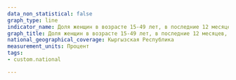 ```yaml
---
data_non_statistical: false
graph_type: line
indicator_name: Доля женщин в возрасте 15-49 лет, в последние 12 месяцев, подвергшихся физического насилия: ограбления или нападения
graph_title: Доля женщин в возрасте 15-49 лет, в последние 12 месяцев, подвергшихся физического насилия: ограбления или нападения
national_geographical_coverage: Кыргызская Республика
measurement_units: Процент
tags:
- custom.national

---
```

